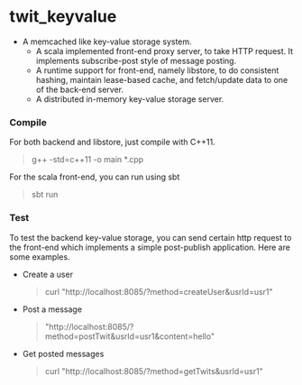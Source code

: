 twit_keyvalue
=============

- A memcached like key-value storage system.
	- A scala implemented front-end proxy server, to take HTTP request. It implements subscribe-post style of message posting.
	- A runtime support for front-end, namely libstore, to do consistent hashing, maintain lease-based cache, and fetch/update data to one of the back-end server.
	- A distributed in-memory key-value storage server.  
	
### Compile
For both backend and libstore, just compile with C++11.
> g++ -std=c++11 -o main *.cpp

For the scala front-end, you can run using sbt
> sbt run

### Test
To test the backend key-value storage, you can send certain http request to the front-end which implements a simple post-publish application. Here are some examples.

- Create a user
	> curl "http://localhost:8085/?method=createUser&usrId=usr1"
- Post a message
	> "http://localhost:8085/?method=postTwit&usrId=usr1&content=hello"
- Get posted messages
	> curl "http://localhost:8085/?method=getTwits&usrId=usr1"
